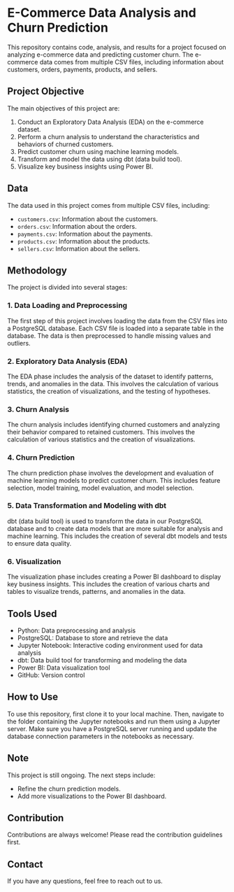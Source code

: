 # E-Commerce Data Analysis and Churn Prediction

This repository contains code, analysis, and results for a project focused on analyzing e-commerce data and predicting customer churn. The e-commerce data comes from multiple CSV files, including information about customers, orders, payments, products, and sellers. 

## Project Objective

The main objectives of this project are:

1. Conduct an Exploratory Data Analysis (EDA) on the e-commerce dataset.
2. Perform a churn analysis to understand the characteristics and behaviors of churned customers.
3. Predict customer churn using machine learning models.
4. Transform and model the data using dbt (data build tool).
5. Visualize key business insights using Power BI.

## Data

The data used in this project comes from multiple CSV files, including:

- `customers.csv`: Information about the customers.
- `orders.csv`: Information about the orders.
- `payments.csv`: Information about the payments.
- `products.csv`: Information about the products.
- `sellers.csv`: Information about the sellers.

## Methodology

The project is divided into several stages:

### 1. Data Loading and Preprocessing

The first step of this project involves loading the data from the CSV files into a PostgreSQL database. Each CSV file is loaded into a separate table in the database. The data is then preprocessed to handle missing values and outliers.

### 2. Exploratory Data Analysis (EDA)

The EDA phase includes the analysis of the dataset to identify patterns, trends, and anomalies in the data. This involves the calculation of various statistics, the creation of visualizations, and the testing of hypotheses.

### 3. Churn Analysis

The churn analysis includes identifying churned customers and analyzing their behavior compared to retained customers. This involves the calculation of various statistics and the creation of visualizations.

### 4. Churn Prediction

The churn prediction phase involves the development and evaluation of machine learning models to predict customer churn. This includes feature selection, model training, model evaluation, and model selection.

### 5. Data Transformation and Modeling with dbt

dbt (data build tool) is used to transform the data in our PostgreSQL database and to create data models that are more suitable for analysis and machine learning. This includes the creation of several dbt models and tests to ensure data quality.

### 6. Visualization

The visualization phase includes creating a Power BI dashboard to display key business insights. This includes the creation of various charts and tables to visualize trends, patterns, and anomalies in the data.

## Tools Used

- Python: Data preprocessing and analysis
- PostgreSQL: Database to store and retrieve the data
- Jupyter Notebook: Interactive coding environment used for data analysis
- dbt: Data build tool for transforming and modeling the data
- Power BI: Data visualization tool
- GitHub: Version control

## How to Use

To use this repository, first clone it to your local machine. Then, navigate to the folder containing the Jupyter notebooks and run them using a Jupyter server. Make sure you have a PostgreSQL server running and update the database connection parameters in the notebooks as necessary.

## Note

This project is still ongoing. The next steps include:

- Refine the churn prediction models.
- Add more visualizations to the Power BI dashboard.

## Contribution

Contributions are always welcome! Please read the contribution guidelines first.

## Contact

If you have any questions, feel free to reach out to us.
